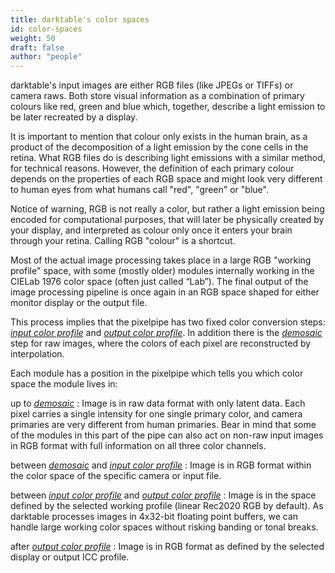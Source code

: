```yaml
---
title: darktable's color spaces
id: color-spaces
weight: 50
draft: false
author: "people"
---
```


darktable's input images are either RGB files (like JPEGs or TIFFs) or camera raws. Both store visual information as a combination of primary colours like red, green and blue which, together, describe a light emission to be later recreated by a display.

It is important to mention that colour only exists in the human brain, as a product of the decomposition of a light emission by the cone cells in the retina. What RGB files do is describing light emissions with a similar method, for technical reasons. However, the definition of each primary colour depends on the properties of each RGB space and might look very different to human eyes from what humans call "red", "green" or "blue".

Notice of warning, RGB is not really a color, but rather a light emission being encoded for computational purposes, that will later be physically created by your display, and interpreted as colour only once it enters your brain through your retina. Calling RGB "colour" is a shortcut.

Most of the actual image processing takes place in a large RGB "working profile" space, with some (mostly older) modules internally working in the CIELab 1976 color space (often just called “Lab”). The final output of the image processing pipeline is once again in an RGB space shaped for either monitor display or the output file.

This process implies that the pixelpipe has two fixed color conversion steps: [_input color profile_](../../module-reference/processing-modules/input-color-profile.md) and [_output color profile_](../../module-reference/processing-modules/output-color-profile.md). In addition there is the [_demosaic_](../../module-reference/processing-modules/demosaic.md) step for raw images, where the colors of each pixel are reconstructed by interpolation.

Each module has a position in the pixelpipe which tells you which color space the module lives in:

up to [_demosaic_](../../module-reference/processing-modules/demosaic.md)
: Image is in raw data format with only latent data. Each pixel carries a single intensity for one single primary color, and camera primaries are very different from human primaries. Bear in mind that some of the modules in this part of the pipe can also act on non-raw input images in RGB format with full information on all three color channels.

between [_demosaic_](../../module-reference/processing-modules/demosaic.md) and [_input color profile_](../../module-reference/processing-modules/input-color-profile.md)
: Image is in RGB format within the color space of the specific camera or input file.

between [_input color profile_](../../module-reference/processing-modules/input-color-profile.md) and [_output color profile_](../../module-reference/processing-modules/output-color-profile.md)
: Image is in the space defined by the selected working profile (linear Rec2020 RGB by default). As darktable processes images in 4x32-bit floating point buffers, we can handle large working color spaces without risking banding or tonal breaks.


after [_output color profile_](../../module-reference/processing-modules/output-color-profile.md)
: Image is in RGB format as defined by the selected display or output ICC profile.
